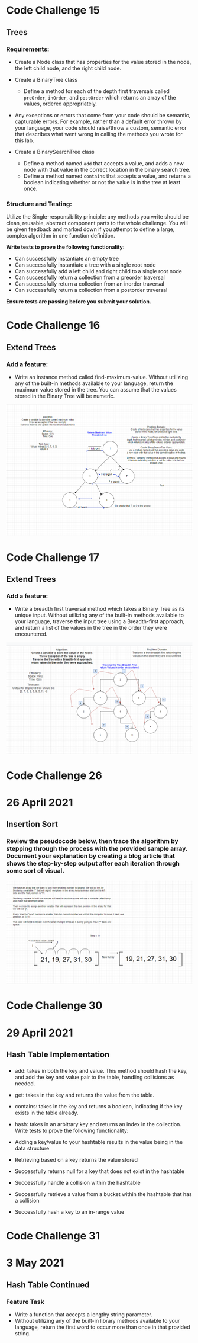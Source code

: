 # Code Challenge 15
## Trees

### **Requirements:**

- Create a Node class that has properties for the value stored in the node, the left child node, and the right child node.
- Create a BinaryTree class
    - Define a method for each of the depth first traversals called `preOrder`, `inOrder`, and `postOrder` which returns an array of the values, ordered appropriately. 
      
- Any exceptions or errors that come from your code should be semantic, capturable errors. For example, rather than a default error thrown by your language, your code should raise/throw a custom, semantic error that describes what went wrong in calling the methods you wrote for this lab.

- Create a BinarySearchTree class
    - Define a method named `add` that accepts a value, and adds a new node   with that value in the correct location in the binary search tree.
    - Define a method named `contains` that accepts a value, and returns a boolean indicating whether or not the value is in the tree at least once.

### **Structure and Testing:**

Utilize the Single-responsibility principle: any methods you write should be clean, reusable, abstract component parts to the whole challenge. You will be given feedback and marked down if you attempt to define a large, complex algorithm in one function definition.

**Write tests to prove the following functionality:**

- Can successfully instantiate an empty tree
- Can successfully instantiate a tree with a single root node
- Can successfully add a left child and right child to a single root node
- Can successfully return a collection from a preorder traversal
- Can successfully return a collection from an inorder traversal
- Can successfully return a collection from a postorder traversal

**Ensure tests are passing before you submit your solution.**

# Code Challenge 16

## Extend Trees

### Add a feature:
- Write an instance method called find-maximum-value. Without utilizing any of the built-in methods available to your language, return the maximum value stored in the tree. You can assume that the values stored in the Binary Tree will be numeric.

![WhiteBoard](assets/CC16WB.png)

# Code Challenge 17

## Extend Trees

### Add a feature:
- Write a breadth first traversal method which takes a Binary Tree as its unique input. Without utilizing any of the built-in methods available to your language, traverse the input tree using a Breadth-first approach, and return a list of the values in the tree in the order they were encountered.

![WhiteBoard](assets/CC17WB.png)

# Code Challenge 26
# 26 April 2021
## Insertion Sort
### Review the pseudocode below, then trace the algorithm by stepping through the process with the provided sample array. Document your explanation by creating a blog article that shows the step-by-step output after each iteration through some sort of visual.

![Walk Through](assets/CC26.png)

# Code Challenge 30
# 29 April 2021
## Hash Table Implementation
### 
- add: takes in both the key and value. This method should hash the key, and add the key and value pair to the table, handling collisions as needed.
- get: takes in the key and returns the value from the table.
- contains: takes in the key and returns a boolean, indicating if the key exists in the table already.
- hash: takes in an arbitrary key and returns an index in the collection.
  Write tests to prove the following functionality:

- Adding a key/value to your hashtable results in the value being in the data structure
- Retrieving based on a key returns the value stored
- Successfully returns null for a key that does not exist in the hashtable
- Successfully handle a collision within the hashtable
- Successfully retrieve a value from a bucket within the hashtable that has a collision
- Successfully hash a key to an in-range value

# Code Challenge 31
# 3 May 2021
## Hash Table Continued
### Feature Task
- Write a function that accepts a lengthy string parameter.
- Without utilizing any of the built-in library methods available to your language, return the first word to occur more than once in that provided string.

